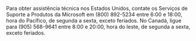 Para obter assistência técnica nos Estados Unidos, contate os Serviços de Suporte a Produtos da Microsoft em (800) 892-5234 entre 6:00 e 18:00, hora do Pacífico, de segunda a sexta, exceto feriados. No Canadá, ligue para (905) 568-9641 entre 8:00 e 20:00, hora do leste, de segunda a sexta, exceto feriados.

<!--HONumber=May16_HO1-->


